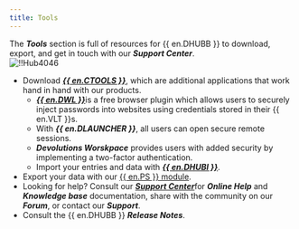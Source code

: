 ```yaml
---
title: Tools
---
```

The ***Tools*** section is full of resources for {{ en.DHUBB }} to download, export, and get in touch with our ***Support Center***.  
![!!Hub4046](https://webdevolutions.azureedge.net/docs/en/hub/Hub4046.png) 

* Download [***{{ en.CTOOLS }}***](https://devolutions.net/password-hub/companion-tools), which are additional applications that work hand in hand with our products. 
    * [***{{ en.DWL }}***](/hub/dwl/overview/)is a free browser plugin which allows users to securely inject passwords into websites using credentials stored in their {{ en.VLT }}s. 
    * With ***{{ en.DLAUNCHER }}***, all users can open secure remote sessions. 
    * ***Devolutions Worskpace*** provides users with added security by implementing a two-factor authentication. 
    * Import your entries and data with [***{{ en.DHUBI }}***](/hub/web-interface/hub-overview/tools/hub-importer/). 
* Export your data with our [{{ en.PS }} module](/hub/powershell-module/). 
* Looking for help? Consult our [***Support Center***](https://devolutions.net/support)for ***Online Help*** and ***Knowledge base*** documentation, share with the community on our ***Forum***, or contact our ***Support***. 
* Consult the {{ en.DHUBB }} ***Release Notes***. 
